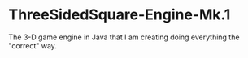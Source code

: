 # ThreeSidedSquare-Engine-Mk.1
The 3-D game engine in Java that I am creating doing everything the "correct" way.
